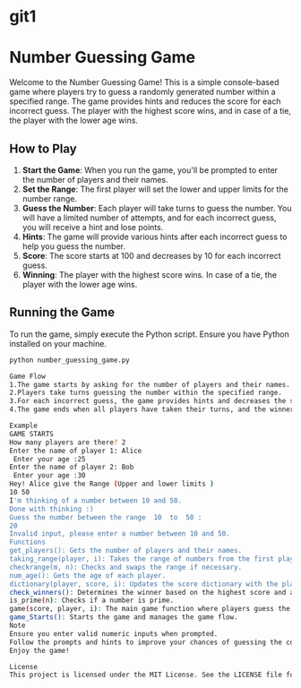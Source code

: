 # git1
# Number Guessing Game

Welcome to the Number Guessing Game! This is a simple console-based game where players try to guess a randomly generated number within a specified range. The game provides hints and reduces the score for each incorrect guess. The player with the highest score wins, and in case of a tie, the player with the lower age wins.

## How to Play

1. **Start the Game**: When you run the game, you'll be prompted to enter the number of players and their names.
2. **Set the Range**: The first player will set the lower and upper limits for the number range.
3. **Guess the Number**: Each player will take turns to guess the number. You will have a limited number of attempts, and for each incorrect guess, you will receive a hint and lose points.
4. **Hints**: The game will provide various hints after each incorrect guess to help you guess the number.
5. **Score**: The score starts at 100 and decreases by 10 for each incorrect guess.
6. **Winning**: The player with the highest score wins. In case of a tie, the player with the lower age wins.

## Running the Game

To run the game, simply execute the Python script. Ensure you have Python installed on your machine.

```bash
python number_guessing_game.py

Game Flow
1.The game starts by asking for the number of players and their names.
2.Players take turns guessing the number within the specified range.
3.For each incorrect guess, the game provides hints and decreases the score.
4.The game ends when all players have taken their turns, and the winner is announced.

Example
GAME STARTS
How many players are there? 2
Enter the name of player 1: Alice
 Enter your age :25
Enter the name of player 2: Bob
 Enter your age :30
Hey! Alice give the Range (Upper and lower limits )
10 50
I'm thinking of a number between 10 and 50.
Done with thinking :)
Guess the number between the range  10  to  50 :
20
Invalid input, please enter a number between 10 and 50.
Functions
get_players(): Gets the number of players and their names.
taking_range(player, i): Takes the range of numbers from the first player and generates a random number.
checkrange(m, n): Checks and swaps the range if necessary.
num_age(): Gets the age of each player.
dictionary(player, score, i): Updates the score dictionary with the player's score and age.
check_winners(): Determines the winner based on the highest score and age.
is_prime(n): Checks if a number is prime.
game(score, player, i): The main game function where players guess the number.
game_Starts(): Starts the game and manages the game flow.
Note
Ensure you enter valid numeric inputs when prompted.
Follow the prompts and hints to improve your chances of guessing the correct number.
Enjoy the game!

License
This project is licensed under the MIT License. See the LICENSE file for more details.
